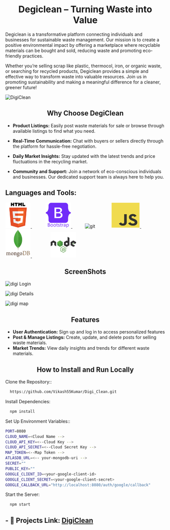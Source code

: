 
<h1 align="center"> Degiclean – Turning Waste into Value </h1>

Degiclean is a transformative platform connecting individuals and businesses for sustainable waste management. Our mission is to create a positive environmental impact by offering a marketplace where recyclable materials can be bought and sold, reducing waste and promoting eco-friendly practices.

Whether you’re selling scrap like plastic, thermocol, iron, or organic waste, or searching for recycled products, Degiclean provides a simple and effective way to transform waste into valuable resources. Join us in promoting sustainability and making a meaningful difference for a cleaner, greener future!


![DigiClean](https://github.com/user-attachments/assets/e27ab4ac-2409-4150-9fe3-3e9f80d6e097)

<h2 align="center"> Why Choose DegiClean </h2>

<p>

- **Product Listings:** Easily post waste materials for sale or browse through available listings to find what you need.

- **Real-Time Communication:** Chat with buyers or sellers directly through the platform for hassle-free negotiation.

- **Daily Market Insights:** Stay updated with the latest trends and price fluctuations in the recycling market.

- **Community and Support:** Join a network of eco-conscious individuals and businesses. Our dedicated support team is always here to help you.

</p>

<h2 align="left">Languages and Tools:</h2>

<p align="left">
    <a href="https://www.w3.org/html/" target="_blank" rel="noreferrer"> <img src="https://raw.githubusercontent.com/devicons/devicon/master/icons/html5/html5-original-wordmark.svg" alt="html5" width="80" height="80"/> </a> &nbsp; &nbsp; &nbsp; &nbsp;&nbsp; &nbsp;
  <a href="https://getbootstrap.com" target="_blank" rel="noreferrer"> <img src="https://raw.githubusercontent.com/devicons/devicon/master/icons/bootstrap/bootstrap-plain-wordmark.svg" alt="bootstrap" width="80" height="80"/> </a> &nbsp; &nbsp; &nbsp; &nbsp;&nbsp;&nbsp;
  <a href="https://git-scm.com/" target="_blank" rel="noreferrer"> </a> <img src="https://www.vectorlogo.zone/logos/git-scm/git-scm-icon.svg" alt="git" width="80" height="80"/> </a> &nbsp; &nbsp; &nbsp; &nbsp; &nbsp; &nbsp;
  <a href="https://developer.mozilla.org/en-US/docs/Web/JavaScript" target="_blank" rel="noreferrer"> <img src="https://raw.githubusercontent.com/devicons/devicon/master/icons/javascript/javascript-original.svg" alt="javascript" width="90" height="80"/> </a> &nbsp; &nbsp; &nbsp; &nbsp; &nbsp; &nbsp; &nbsp; 
  <a href="https://www.mongodb.com/" target="_blank" rel="noreferrer"> <img src="https://raw.githubusercontent.com/devicons/devicon/master/icons/mongodb/mongodb-original-wordmark.svg" alt="mongodb" width="80" height="90"/> </a>  &nbsp; &nbsp;&nbsp; &nbsp; &nbsp; &nbsp; &nbsp; &nbsp; 
  <a href="https://nodejs.org" target="_blank" rel="noreferrer"> <img src="https://raw.githubusercontent.com/devicons/devicon/master/icons/nodejs/nodejs-original-wordmark.svg" alt="nodejs" width="80" height="80"/> </a> 
  </p>


<h2 align="center"> ScreenShots </h2>

![digi Login](https://github.com/user-attachments/assets/fafcf00d-f831-49ec-a076-8d3ee6326977)

![digi Details](https://github.com/user-attachments/assets/a3ee7018-90d4-4e93-95f6-999272f80abb)

![digi map](https://github.com/user-attachments/assets/61fddf07-65cf-454b-9917-768740d39bc6)


<h2 align="center"> Features </h2>
<p>
  
- **User Authentication:** Sign up and log in to access personalized features
- **Post & Manage Listings:** Create, update, and delete posts for selling waste materials.
- **Market Trends:** View daily insights and trends for different waste materials.

</p>

<h2 align="center"> How to Install and Run Locally </h2>

Clone the Repository::

```bash
  https://github.com/Vikash55Kumar/Digi_Clean.git

```

   Install Dependencies:

```bash
  npm install

```
Set Up Environment Variables::

```bash
PORT=8080
CLOUD_NAME=<Cloud Name -->
CLOUD_API_KEY=<--Cloud Key -->
CLOUD_API_SECRET=<--Cloud Secret Key -->
MAP_TOKEN=<--Map Token -->
ATLASDB_URL=<-- your-mongodb-uri -->
SECRET=""
PUBLIC_KEY=""
GOOGLE_CLIENT_ID=<your-google-client-id>
GOOGLE_CLIENT_SECRET=<your-google-client-secret>
GOOGLE_CALLBACK_URL="http://localhost:8080/auth/google/callback"

``` 

   Start the Server:

```bash
  npm start

```

## - 🔭 Projects Link: [DigiClean](https://digiclean.up.railway.app/)


